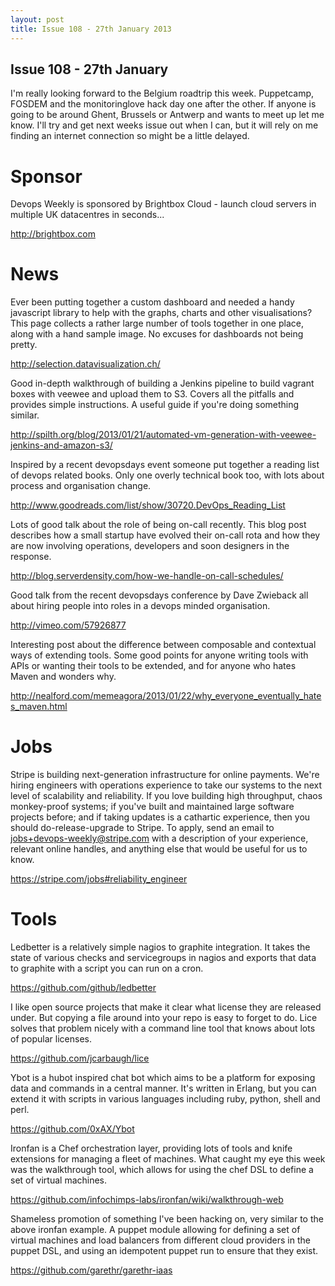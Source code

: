 ```yaml
---
layout: post
title: Issue 108 - 27th January 2013
---
```


## Issue 108 - 27th January

I'm really looking forward to the Belgium roadtrip this week. Puppetcamp, FOSDEM and the monitoringlove hack day one after the other. If anyone is going to be around Ghent, Brussels or Antwerp and wants to meet up let me know. I'll try and get next weeks issue out when I can, but it will rely on me finding an internet connection so might be a little delayed.


Sponsor
======

Devops Weekly is sponsored by Brightbox Cloud - launch cloud servers in multiple UK datacentres in seconds...

http://brightbox.com


News
====

Ever been putting together a custom dashboard and needed a handy javascript library to help with the graphs, charts and other visualisations? This page collects a rather large number of tools together in one place, along with a hand sample image. No excuses for dashboards not being pretty.

http://selection.datavisualization.ch/


Good in-depth walkthrough of building a Jenkins pipeline to build vagrant boxes with veewee and upload them to S3. Covers all the pitfalls and provides simple instructions. A useful guide if you're doing something similar.

http://spilth.org/blog/2013/01/21/automated-vm-generation-with-veewee-jenkins-and-amazon-s3/


Inspired by a recent devopsdays event someone put together a reading list of devops related books. Only one overly technical book too, with lots about process and organisation change.

http://www.goodreads.com/list/show/30720.DevOps_Reading_List


Lots of good talk about the role of being on-call recently. This blog post describes how a small startup have evolved their on-call rota and how they are now involving operations, developers and soon designers in the response.

http://blog.serverdensity.com/how-we-handle-on-call-schedules/


Good talk from the recent devopsdays conference by Dave Zwieback all about hiring people into roles in a devops minded organisation.

http://vimeo.com/57926877


Interesting post about the difference between composable and contextual ways of extending tools. Some good points for anyone writing tools with APIs or wanting their tools to be extended, and for anyone who hates Maven and wonders why.

http://nealford.com/memeagora/2013/01/22/why_everyone_eventually_hates_maven.html


Jobs
====

Stripe is building next-generation infrastructure for online payments. We're hiring engineers with operations experience to take our systems to the next level of scalability and reliability. If you love building high throughput, chaos monkey-proof systems; if you've built and maintained large software projects before; and if taking updates is a cathartic experience, then you should do-release-upgrade to Stripe. To apply, send an email to jobs+devops-weekly@stripe.com with a description of your experience, relevant online handles, and anything else that would be useful for us to know.

https://stripe.com/jobs#reliability_engineer


Tools
====

Ledbetter is a relatively simple nagios to graphite integration. It takes the state of various checks and servicegroups in nagios and exports that data to graphite with a script you can run on a cron.

https://github.com/github/ledbetter


I like open source projects that make it clear what license they are released under. But copying a file around into your repo is easy to forget to do. Lice solves that problem nicely with a command line tool that knows about lots of popular licenses.

https://github.com/jcarbaugh/lice


Ybot is a hubot inspired chat bot which aims to be a platform for exposing data and commands in a central manner. It's written in Erlang, but you can extend it with scripts in various languages including ruby, python, shell and perl.

https://github.com/0xAX/Ybot


Ironfan is a Chef orchestration layer, providing lots of tools and knife extensions for managing a fleet of machines. What caught my eye this week was the walkthrough tool, which allows for using the chef DSL to define a set of virtual machines.

https://github.com/infochimps-labs/ironfan/wiki/walkthrough-web


Shameless promotion of something I've been hacking on, very similar to the above ironfan example. A puppet module allowing for defining a set of virtual machines and load balancers from different cloud providers in the puppet DSL, and using an idempotent puppet run to ensure that they exist.

https://github.com/garethr/garethr-iaas
